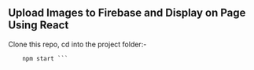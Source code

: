 ## Upload Images to Firebase and Display on Page Using React

Clone this repo, cd into the project folder:-
``` npm install
    npm start ```